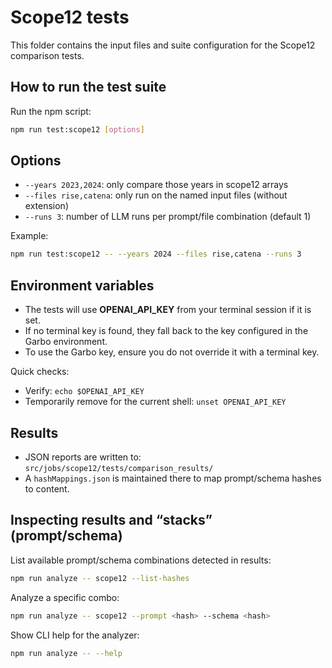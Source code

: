 # Scope12 tests

This folder contains the input files and suite configuration for the Scope12 comparison tests.

## How to run the test suite

Run the npm script:

```bash
npm run test:scope12 [options]
```

## Options
- `--years 2023,2024`: only compare those years in scope12 arrays
- `--files rise,catena`: only run on the named input files (without extension)
- `--runs 3`: number of LLM runs per prompt/file combination (default 1)

Example:
```bash
npm run test:scope12 -- --years 2024 --files rise,catena --runs 3
```

## Environment variables
- The tests will use **OPENAI_API_KEY** from your terminal session if it is set.
- If no terminal key is found, they fall back to the key configured in the Garbo environment.
- To use the Garbo key, ensure you do not override it with a terminal key.

Quick checks:
- Verify: `echo $OPENAI_API_KEY`
- Temporarily remove for the current shell: `unset OPENAI_API_KEY`

## Results
- JSON reports are written to: `src/jobs/scope12/tests/comparison_results/`
- A `hashMappings.json` is maintained there to map prompt/schema hashes to content.

## Inspecting results and “stacks” (prompt/schema)
List available prompt/schema combinations detected in results:
```bash
npm run analyze -- scope12 --list-hashes
```

Analyze a specific combo:
```bash
npm run analyze -- scope12 --prompt <hash> --schema <hash>
```

Show CLI help for the analyzer:
```bash
npm run analyze -- --help
```

